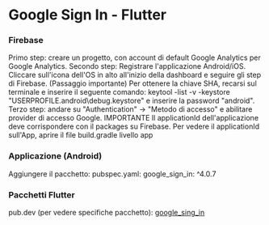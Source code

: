 # Google Sign In - Flutter

### Firebase
Primo step: creare un progetto, con account di default Google Analytics per Google Analytics.
Secondo step: Registrare l'applicazione Android/iOS. Cliccare sull'icona dell'OS in alto all'inizio della dashboard e seguire gli step di Firebase. (Passaggio importante) Per ottenere la chiave SHA, recarsi sul terminale e inserire il seguente comando:
keytool -list -v -keystore "USERPROFILE.android\debug.keystore" e inserire la password "android".
Terzo step: andare su "Authentication" -> "Metodo di accesso" e abilitare provider di accesso Google.
IMPORTANTE
Il applicationId dell'applicazione deve corrispondere con il packages su Firebase. Per vedere il applicationId sull'App, aprire il file build.gradle livello app 

### Applicazione (Android)
Aggiungere il pacchetto:
pubspec.yaml:
  google_sign_in: ^4.0.7

### Pacchetti Flutter
pub.dev (per vedere specifiche pacchetto): [google_sing_in](https://pub.dev/packages/google_sign_in#-readme-tab-)
